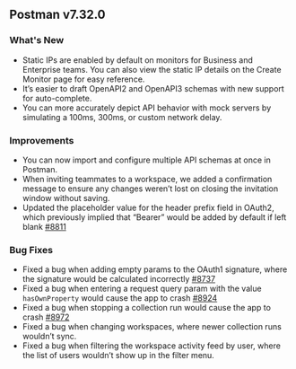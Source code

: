 ## Postman v7.32.0

### What's New
* Static IPs are enabled by default on monitors for Business and Enterprise teams. You can also view the static IP details on the Create Monitor page for easy reference.
* It’s easier to draft OpenAPI2 and OpenAPI3 schemas with new support for auto-complete.
* You can more accurately depict API behavior with mock servers by simulating a 100ms, 300ms, or custom network delay. 

### Improvements
* You can now import and configure multiple API schemas at once in Postman. 
* When inviting teammates to a workspace, we added a confirmation message to ensure any changes weren’t lost on closing the invitation window without saving.
* Updated the placeholder value for the header prefix field in OAuth2, which previously implied that “Bearer” would be added by default if left blank
[#8811](https://github.com/postmanlabs/postman-app-support/issues/8811)

### Bug Fixes
* Fixed a bug when adding empty params to the OAuth1 signature, where the signature would be calculated incorrectly
[#8737](https://github.com/postmanlabs/postman-app-support/issues/8737)
* Fixed a bug when entering a request query param with the value `hasOwnProperty` would cause the app to crash
[#8924](https://github.com/postmanlabs/postman-app-support/issues/8924)
* Fixed a bug when stopping a collection run would cause the app to crash
[#8972](https://github.com/postmanlabs/postman-app-support/issues/8972)
* Fixed a bug when changing workspaces, where newer collection runs wouldn’t sync.
* Fixed a bug when filtering the workspace activity feed by user, where the list of users wouldn’t show up in the filter menu.
